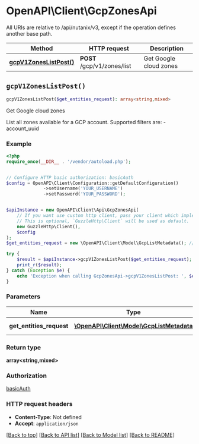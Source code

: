 # OpenAPI\Client\GcpZonesApi

All URIs are relative to /api/nutanix/v3, except if the operation defines another base path.

| Method | HTTP request | Description |
| ------------- | ------------- | ------------- |
| [**gcpV1ZonesListPost()**](GcpZonesApi.md#gcpV1ZonesListPost) | **POST** /gcp/v1/zones/list | Get Google cloud zones |


## `gcpV1ZonesListPost()`

```php
gcpV1ZonesListPost($get_entities_request): array<string,mixed>
```

Get Google cloud zones

List all zones available for a GCP account. Supported filters are: - account_uuid

### Example

```php
<?php
require_once(__DIR__ . '/vendor/autoload.php');


// Configure HTTP basic authorization: basicAuth
$config = OpenAPI\Client\Configuration::getDefaultConfiguration()
              ->setUsername('YOUR_USERNAME')
              ->setPassword('YOUR_PASSWORD');


$apiInstance = new OpenAPI\Client\Api\GcpZonesApi(
    // If you want use custom http client, pass your client which implements `GuzzleHttp\ClientInterface`.
    // This is optional, `GuzzleHttp\Client` will be used as default.
    new GuzzleHttp\Client(),
    $config
);
$get_entities_request = new \OpenAPI\Client\Model\GcpListMetadata(); // \OpenAPI\Client\Model\GcpListMetadata | Request body

try {
    $result = $apiInstance->gcpV1ZonesListPost($get_entities_request);
    print_r($result);
} catch (Exception $e) {
    echo 'Exception when calling GcpZonesApi->gcpV1ZonesListPost: ', $e->getMessage(), PHP_EOL;
}
```

### Parameters

| Name | Type | Description  | Notes |
| ------------- | ------------- | ------------- | ------------- |
| **get_entities_request** | [**\OpenAPI\Client\Model\GcpListMetadata**](../Model/GcpListMetadata.md)| Request body | |

### Return type

**array<string,mixed>**

### Authorization

[basicAuth](../../README.md#basicAuth)

### HTTP request headers

- **Content-Type**: Not defined
- **Accept**: `application/json`

[[Back to top]](#) [[Back to API list]](../../README.md#endpoints)
[[Back to Model list]](../../README.md#models)
[[Back to README]](../../README.md)
